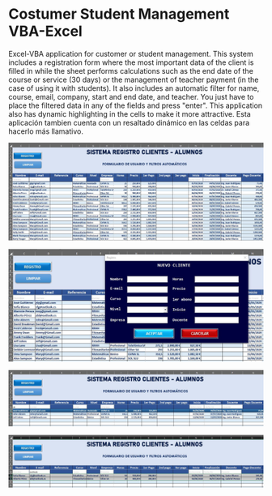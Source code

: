 # Costumer Student Management VBA-Excel
Excel-VBA application for customer or student management. This system includes a registration form where the most important data of the client is filled in while the sheet performs calculations such as the end date of the course or service (30 days) or the management of teacher payment (in the case of using it with students). It also includes an automatic filter for name, course, email, company, start and end date, and teacher. You just have to place the filtered data in any of the fields and press "enter". This application also has dynamic highlighting in the cells to make it more attractive.
Esta aplicación tambien cuenta con un resaltado dinámico en las celdas para hacerlo más llamativo. 

![alt_text](https://github.com/jblanco89/Costumer-Student-Management-Excel/blob/master/screen1.JPG)

![alt_text](https://github.com/jblanco89/Costumer-Student-Management-Excel/blob/master/screen2.JPG)

![alt_text](https://github.com/jblanco89/Costumer-Student-Management-Excel/blob/master/screen3.JPG)

![alt_text](https://github.com/jblanco89/Costumer-Student-Management-Excel/blob/master/screen4.JPG)




